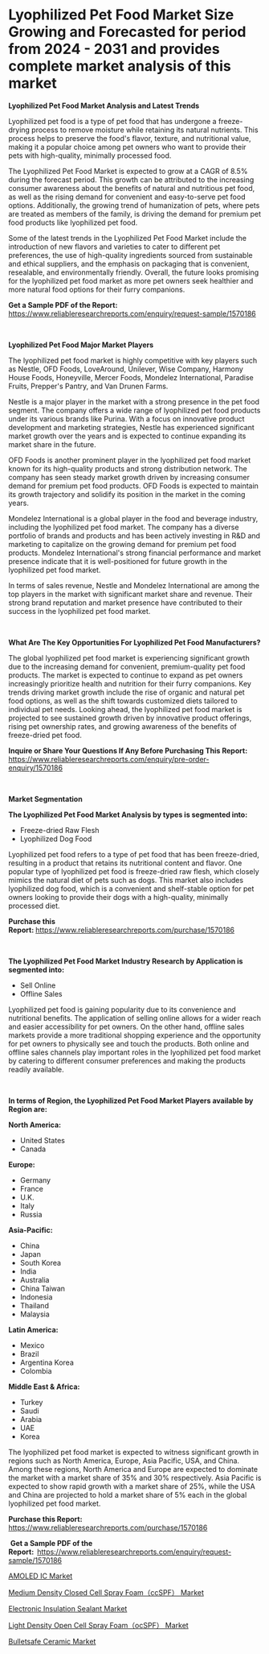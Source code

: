 <p><h1>Lyophilized Pet Food Market Size Growing and Forecasted for period from 2024 - 2031 and provides complete market analysis of this market</h1></p><p><strong>Lyophilized Pet Food Market Analysis and Latest Trends</strong></p>
<p><p>Lyophilized pet food is a type of pet food that has undergone a freeze-drying process to remove moisture while retaining its natural nutrients. This process helps to preserve the food's flavor, texture, and nutritional value, making it a popular choice among pet owners who want to provide their pets with high-quality, minimally processed food.</p><p>The Lyophilized Pet Food Market is expected to grow at a CAGR of 8.5% during the forecast period. This growth can be attributed to the increasing consumer awareness about the benefits of natural and nutritious pet food, as well as the rising demand for convenient and easy-to-serve pet food options. Additionally, the growing trend of humanization of pets, where pets are treated as members of the family, is driving the demand for premium pet food products like lyophilized pet food.</p><p>Some of the latest trends in the Lyophilized Pet Food Market include the introduction of new flavors and varieties to cater to different pet preferences, the use of high-quality ingredients sourced from sustainable and ethical suppliers, and the emphasis on packaging that is convenient, resealable, and environmentally friendly. Overall, the future looks promising for the lyophilized pet food market as more pet owners seek healthier and more natural food options for their furry companions.</p></p>
<p><strong>Get a Sample PDF of the Report:&nbsp;</strong> <a href="https://www.reliableresearchreports.com/enquiry/request-sample/1570186">https://www.reliableresearchreports.com/enquiry/request-sample/1570186</a></p>
<p>&nbsp;</p>
<p><strong>Lyophilized Pet Food Major Market Players</strong></p>
<p><p>The lyophilized pet food market is highly competitive with key players such as Nestle, OFD Foods, LoveAround, Unilever, Wise Company, Harmony House Foods, Honeyville, Mercer Foods, Mondelez International, Paradise Fruits, Prepper's Pantry, and Van Drunen Farms. </p><p>Nestle is a major player in the market with a strong presence in the pet food segment. The company offers a wide range of lyophilized pet food products under its various brands like Purina. With a focus on innovative product development and marketing strategies, Nestle has experienced significant market growth over the years and is expected to continue expanding its market share in the future.</p><p>OFD Foods is another prominent player in the lyophilized pet food market known for its high-quality products and strong distribution network. The company has seen steady market growth driven by increasing consumer demand for premium pet food products. OFD Foods is expected to maintain its growth trajectory and solidify its position in the market in the coming years.</p><p>Mondelez International is a global player in the food and beverage industry, including the lyophilized pet food market. The company has a diverse portfolio of brands and products and has been actively investing in R&D and marketing to capitalize on the growing demand for premium pet food products. Mondelez International's strong financial performance and market presence indicate that it is well-positioned for future growth in the lyophilized pet food market.</p><p>In terms of sales revenue, Nestle and Mondelez International are among the top players in the market with significant market share and revenue. Their strong brand reputation and market presence have contributed to their success in the lyophilized pet food market.</p></p>
<p>&nbsp;</p>
<p><strong>What Are The Key Opportunities For Lyophilized Pet Food Manufacturers?</strong></p>
<p><p>The global lyophilized pet food market is experiencing significant growth due to the increasing demand for convenient, premium-quality pet food products. The market is expected to continue to expand as pet owners increasingly prioritize health and nutrition for their furry companions. Key trends driving market growth include the rise of organic and natural pet food options, as well as the shift towards customized diets tailored to individual pet needs. Looking ahead, the lyophilized pet food market is projected to see sustained growth driven by innovative product offerings, rising pet ownership rates, and growing awareness of the benefits of freeze-dried pet food.</p></p>
<p><strong>Inquire or Share Your Questions If Any Before Purchasing This Report:</strong> <a href="https://www.reliableresearchreports.com/enquiry/pre-order-enquiry/1570186">https://www.reliableresearchreports.com/enquiry/pre-order-enquiry/1570186</a></p>
<p>&nbsp;</p>
<p><strong>Market Segmentation</strong></p>
<p><strong>The Lyophilized Pet Food Market Analysis by types is segmented into:</strong></p>
<p><ul><li>Freeze-dried Raw Flesh</li><li>Lyophilized Dog Food</li></ul></p>
<p><p>Lyophilized pet food refers to a type of pet food that has been freeze-dried, resulting in a product that retains its nutritional content and flavor. One popular type of lyophilized pet food is freeze-dried raw flesh, which closely mimics the natural diet of pets such as dogs. This market also includes lyophilized dog food, which is a convenient and shelf-stable option for pet owners looking to provide their dogs with a high-quality, minimally processed diet.</p></p>
<p><strong>Purchase this Report:&nbsp;</strong><a href="https://www.reliableresearchreports.com/purchase/1570186">https://www.reliableresearchreports.com/purchase/1570186</a></p>
<p>&nbsp;</p>
<p><strong>The Lyophilized Pet Food Market Industry Research by Application is segmented into:</strong></p>
<p><ul><li>Sell Online</li><li>Offline Sales</li></ul></p>
<p><p>Lyophilized pet food is gaining popularity due to its convenience and nutritional benefits. The application of selling online allows for a wider reach and easier accessibility for pet owners. On the other hand, offline sales markets provide a more traditional shopping experience and the opportunity for pet owners to physically see and touch the products. Both online and offline sales channels play important roles in the lyophilized pet food market by catering to different consumer preferences and making the products readily available.</p></p>
<p>&nbsp;</p>
<p><strong>In terms of Region, the Lyophilized Pet Food Market Players available by Region are:</strong></p>
<p>
    <p> <strong> North America: </strong>
        <ul>
            <li>United States</li>
            <li>Canada</li>
        </ul>
        </p> 
    <p> <strong> Europe: </strong>
        <ul>
            <li>Germany</li>
            <li>France</li>
            <li>U.K.</li>
            <li>Italy</li>
            <li>Russia</li>
        </ul>
        </p> 
    <p> <strong> Asia-Pacific: </strong>
        <ul>
            <li>China</li>
            <li>Japan</li>
            <li>South Korea</li>
            <li>India</li>
            <li>Australia</li>
            <li>China Taiwan</li>
            <li>Indonesia</li>
            <li>Thailand</li>
            <li>Malaysia</li>
        </ul>
        </p> 
    <p> <strong> Latin America: </strong>
        <ul>
            <li>Mexico</li>
            <li>Brazil</li>
            <li>Argentina Korea</li>
            <li>Colombia</li>
        </ul>
        </p> 
    <p> <strong> Middle East & Africa: </strong>
        <ul>
            <li>Turkey</li>
            <li>Saudi</li>
            <li>Arabia</li>
            <li>UAE</li>
            <li>Korea</li>
        </ul>
    </p>
    </p>
<p><p>The lyophilized pet food market is expected to witness significant growth in regions such as North America, Europe, Asia Pacific, USA, and China. Among these regions, North America and Europe are expected to dominate the market with a market share of 35% and 30% respectively. Asia Pacific is expected to show rapid growth with a market share of 25%, while the USA and China are projected to hold a market share of 5% each in the global lyophilized pet food market.</p></p>
<p><strong>Purchase this Report: </strong><a href="https://www.reliableresearchreports.com/purchase/1570186">https://www.reliableresearchreports.com/purchase/1570186</a></p>
<p>&nbsp;<strong>Get a Sample PDF of the Report:&nbsp;&nbsp;</strong><a href="https://www.reliableresearchreports.com/enquiry/request-sample/1570186">https://www.reliableresearchreports.com/enquiry/request-sample/1570186</a></p>
<p><strong></strong></p>
<p><p><a href="https://github.com/suaretopek9/Market-Research-Report-List-1/blob/main/amoled-ic-market.md">AMOLED IC Market</a></p><p><a href="https://github.com/mharielmesa/Market-Research-Report-List-2/blob/main/medium-density-closed-cell-spray-foamccspf-market.md">Medium Density Closed Cell Spray Foam（ccSPF） Market</a></p><p><a href="https://github.com/lbird53714/Market-Research-Report-List-3/blob/main/electronic-insulation-sealant-market.md">Electronic Insulation Sealant Market</a></p><p><a href="https://github.com/dringals/Market-Research-Report-List-3/blob/main/light-density-open-cell-spray-foamocspf-market.md">Light Density Open Cell Spray Foam（ocSPF） Market</a></p><p><a href="https://github.com/moyahfrancoestellec51j635wcx/Market-Research-Report-List-1/blob/main/bulletsafe-ceramic-market.md">Bulletsafe Ceramic Market</a></p></p>